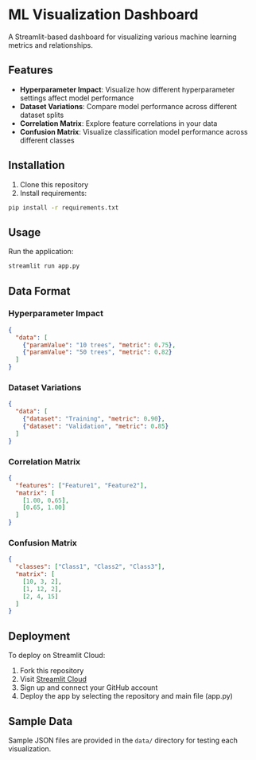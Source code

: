 # ML Visualization Dashboard

A Streamlit-based dashboard for visualizing various machine learning metrics and relationships.

## Features

- **Hyperparameter Impact**: Visualize how different hyperparameter settings affect model performance
- **Dataset Variations**: Compare model performance across different dataset splits
- **Correlation Matrix**: Explore feature correlations in your data
- **Confusion Matrix**: Visualize classification model performance across different classes

## Installation

1. Clone this repository
2. Install requirements:
```bash
pip install -r requirements.txt
```

## Usage

Run the application:
```bash
streamlit run app.py
```

## Data Format

### Hyperparameter Impact
```json
{
  "data": [
    {"paramValue": "10 trees", "metric": 0.75},
    {"paramValue": "50 trees", "metric": 0.82}
  ]
}
```

### Dataset Variations
```json
{
  "data": [
    {"dataset": "Training", "metric": 0.90},
    {"dataset": "Validation", "metric": 0.85}
  ]
}
```

### Correlation Matrix
```json
{
  "features": ["Feature1", "Feature2"],
  "matrix": [
    [1.00, 0.65],
    [0.65, 1.00]
  ]
}
```

### Confusion Matrix
```json
{
  "classes": ["Class1", "Class2", "Class3"],
  "matrix": [
    [10, 3, 2],
    [1, 12, 2],
    [2, 4, 15]
  ]
}
```

## Deployment

To deploy on Streamlit Cloud:

1. Fork this repository
2. Visit [Streamlit Cloud](https://streamlit.io/cloud)
3. Sign up and connect your GitHub account
4. Deploy the app by selecting the repository and main file (app.py)

## Sample Data

Sample JSON files are provided in the `data/` directory for testing each visualization.
